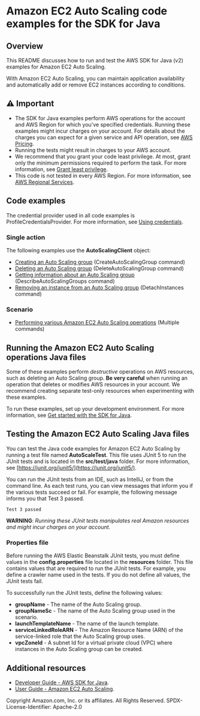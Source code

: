 # Amazon EC2 Auto Scaling code examples for the SDK for Java

## Overview
This README discusses how to run and test the AWS SDK for Java (v2) examples for Amazon EC2 Auto Scaling.

With Amazon EC2 Auto Scaling, you can maintain application availability and automatically add or remove EC2 instances according to conditions.

## ⚠️ Important
* The SDK for Java examples perform AWS operations for the account and AWS Region for which you've specified credentials. Running these examples might incur charges on your account. For details about the charges you can expect for a given service and API operation, see [AWS Pricing](https://aws.amazon.com/pricing/).
* Running the tests might result in charges to your AWS account.
* We recommend that you grant your code least privilege. At most, grant only the minimum permissions required to perform the task. For more information, see [Grant least privilege](https://docs.aws.amazon.com/IAM/latest/UserGuide/best-practices.html#grant-least-privilege). 
* This code is not tested in every AWS Region. For more information, see [AWS Regional Services](https://aws.amazon.com/about-aws/global-infrastructure/regional-product-services).

## Code examples

The credential provider used in all code examples is ProfileCredentialsProvider. For more information, see [Using credentials](https://docs.aws.amazon.com/sdk-for-java/latest/developer-guide/credentials.html).

### Single action

The following examples use the **AutoScalingClient** object:

- [Creating an Auto Scaling group](https://github.com/awsdocs/aws-doc-sdk-examples/blob/main/javav2/example_code/autoscale/src/main/java/com/example/autoscaling/CreateAutoScalingGroup.java) (CreateAutoScalingGroup command)
- [Deleting an Auto Scaling group](https://github.com/awsdocs/aws-doc-sdk-examples/blob/main/javav2/example_code/autoscale/src/main/java/com/example/autoscaling/DeleteAutoScalingGroup.java) (DeleteAutoScalingGroup command)
- [Getting information about an Auto Scaling group](https://github.com/awsdocs/aws-doc-sdk-examples/blob/main/javav2/example_code/autoscale/src/main/java/com/example/autoscaling/DescribeAutoScalingInstances.java) (DescribeAutoScalingGroups command)
- [Removing an instance from an Auto Scaling group](https://github.com/awsdocs/aws-doc-sdk-examples/blob/main/javav2/example_code/autoscale/src/main/java/com/example/autoscaling/DetachInstances.java) (DetachInstances command)

### Scenario

- [Performing various Amazon EC2 Auto Scaling operations](https://github.com/awsdocs/aws-doc-sdk-examples/blob/main/javav2/example_code/autoscale/src/main/java/com/example/autoscaling/AutoScalingScenario.java) (Multiple commands)

## Running the Amazon EC2 Auto Scaling operations Java files

Some of these examples perform *destructive* operations on AWS resources, such as deleting an Auto Scaling group. **Be very careful** when running an operation that deletes or modifies AWS resources in your account. We recommend creating separate test-only resources when experimenting with these examples.

To run these examples, set up your development environment. For more information, 
see [Get started with the SDK for Java](https://docs.aws.amazon.com/sdk-for-java/latest/developer-guide/setup.html). 


 ## Testing the Amazon EC2 Auto Scaling Java files

You can test the Java code examples for Amazon EC2 Auto Scaling by running a test file named **AutoScaleTest**. This file uses JUnit 5 to run the JUnit tests and is located in the **src/test/java** folder. For more information, see [https://junit.org/junit5/](https://junit.org/junit5/).

You can run the JUnit tests from an IDE, such as IntelliJ, or from the command line. As each test runs, you can view messages that inform you if the various tests succeed or fail. For example, the following message informs you that Test 3 passed.

	Test 3 passed

**WARNING**: _Running these JUnit tests manipulates real Amazon resources and might incur charges on your account._

 ### Properties file
Before running the AWS Elastic Beanstalk JUnit tests, you must define values in the **config.properties** file located in the **resources** folder. This file contains values that are required to run the JUnit tests. For example, you define a crawler name used in the tests. If you do not define all values, the JUnit tests fail.

To successfully run the JUnit tests, define the following values:

- **groupName** - The name of the Auto Scaling group.  
- **groupNameSc** - The name of the Auto Scaling group used in the scenario. 
- **launchTemplateName** - The name of the launch template.
- **serviceLinkedRoleARN** - The Amazon Resource Name (ARN) of the service-linked role that the Auto Scaling group uses.
- **vpcZoneId** - A subnet Id for a virtual private cloud (VPC) where instances in the Auto Scaling group can be created.

## Additional resources
* [Developer Guide - AWS SDK for Java](https://docs.aws.amazon.com/sdk-for-java/latest/developer-guide/home.html).
* [User Guide - Amazon EC2 Auto Scaling](https://docs.aws.amazon.com/autoscaling/ec2/userguide/what-is-amazon-ec2-auto-scaling.html).

Copyright Amazon.com, Inc. or its affiliates. All Rights Reserved. SPDX-License-Identifier: Apache-2.0
